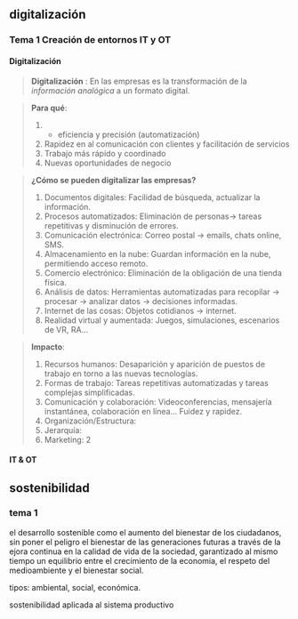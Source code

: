 ## digitalización
### Tema 1 Creación de entornos IT y OT
#### Digitalización
> **Digitalización** : En las empresas es la transformación de la *información analógica* a un formato digital.   

> **Para qué**: 
> 	1. + eficiencia y precisión (automatización) 
> 	2. Rapidez en al comunicación con clientes y facilitación de servicios
> 	3. Trabajo más rápido y coordinado
> 	4. Nuevas oportunidades de negocio

> **¿Cómo se pueden digitalizar las empresas?** 
> 1. Documentos digitales: Facilidad de búsqueda, actualizar la información.
> 2. Procesos automatizados: Eliminación de personas-> tareas repetitivas y disminución de errores.
> 3. Comunicación electrónica:  Correo postal -> emails, chats online, SMS. 
> 4.  Almacenamiento en la nube: Guardan información en la nube, permitiendo acceso remoto. 
> 5. Comercio electrónico: Eliminación de la obligación de una tienda física.
> 6. Análisis de datos: Herramientas automatizadas para recopilar -> procesar -> analizar datos -> decisiones informadas. 
> 7. Internet de las cosas: Objetos cotidianos -> internet. 
> 8. Realidad virtual y aumentada: Juegos, simulaciones, escenarios de VR, RA...

> **Impacto**: 
> 1. Recursos humanos: Desaparición y aparición de puestos de trabajo en torno a las nuevas tecnologías.
> 2. Formas de trabajo: Tareas repetitivas automatizadas y tareas complejas simplificadas.
> 3. Comunicación y colaboración: Videoconferencias, mensajería instantánea, colaboración en línea... Fuidez y rapidez.
> 4. Organización/Estructura:
> 5. Jerarquía: 
> 6. Marketing: 2
#### IT & OT 




## sostenibilidad

### tema 1

el desarrollo sostenible como el aumento del bienestar de los ciudadanos, sin poner el peligro el bienestar de las generaciones futuras a través de la ejora continua en la calidad de  vida de la sociedad, garantizado al mismo tiempo un equilibrio entre el crecimiento de la economia, el respeto del medioambiente y el bienestar social.

tipos: ambiental, social, económica.

sostenibilidad aplicada al sistema productivo
